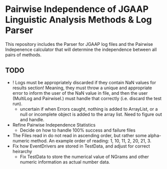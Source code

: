 Pairwise Independence of JGAAP Linguistic Analysis Methods & Log Parser
==

This repository includes the Parser for JGAAP log files and the Pairwise Indepenence calculator that will determine the independence between all pairs of methods.

TODO
--
* ! Logs must be appropriately discarded if they contain NaN values for results section! Meaning, they must throw a unique and appropriate error to inform the user of the NaN value in file, and then the user (MultiLog and PairwiseI.) must handle that correctly (i.e. discard the test run).
    + uncertain if when Errors caught, nothing is added to ArrayList, or a null or incomplete object is added to the array list. Need to figure out and handle.
* Refine Pairwise Independence Statistics
    + Decide on how to handle 100% success and failure files
* The Files read in do not read in ascending order, but rather some alpha-numeric method. An example order of reading: 1, 10, 11, 2, 20, 21, 3.
* Fix how EventDrivers are stored in TestData, and adjust for correct heirarchy
    + Fix TestData to store the numerical value of NGrams and other numeric information as actual number data.

